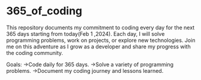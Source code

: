 # 365_of_coding

This repository documents my commitment to coding every day for the next 365 days starting from today(Feb 1 ,2024). Each day, I will solve programming problems, work on projects, or explore new technologies. Join me on this adventure as I grow as a developer and share my progress with the coding community.

Goals:
->Code daily for 365 days.
->Solve a variety of programming problems.
->Document my coding journey and lessons learned.
